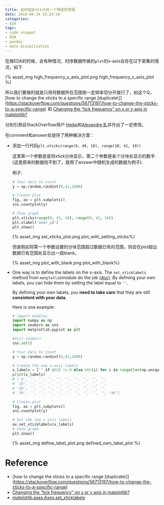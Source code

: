 ```yaml
---
title: 如何指定xtick在一个特定的范围
date: 2019-06-24 15:24:14
categories:
- EDA
tags:
- code snippet
- EDA
- pandas
- data disualization
---
```


在做EDA的时候，会有种情况，时序数据所做的`plot`的x-axis会存在过于密集的情况，如下

{% asset_img high_frequency_x_axis_plot.png high_frequency_x_axis_plot %}

所以我们要做的就是只用将数据所在范围按一定频率切分开就行了，如这个Q，[how to change the xticks to a specific range \[duplicate\\]](https://stackoverflow.com/questions/56713197/how-to-change-the-xticks-to-a-specific-range) 和 [Changing the “tick frequency” on x or y axis in matplotlib?](https://stackoverflow.com/questions/12608788/changing-the-tick-frequency-on-x-or-y-axis-in-matplotlib)



分别引用自StackOverflow用户 [Heike](https://stackoverflow.com/users/840947/heike)和[Alexandre B.](https://stackoverflow.com/users/10041823/alexandre-b)并作出了一定修改。

在comment和answer处提供了两种解决方案：

- 添加一行代码`plt.xticks(range(9, 40, 10), range(10, 41, 10))`

  这里第一个参数是是将xtick分块显示，第二个参数是各个分块处显示的数字.(这里原来的数据找不到了，就用了answer中随机生成的数据为例子).

  例子:

  ```python
  # Your data to count
  y = np.random.randint(0,41,1000)
  
  # Create plot
  fig, ax = plt.subplots()
  sns.countplot(y)
  
  # Show graph
  plt.xticks(range(0, 41, 10), range(0, 41, 10))
  plt.xlabel('user_id')
  plt.show()
  ```

  {% asset_img set_xticks_plot.png plot_with_setting_xticks%}

  但是假如将第一个参数设置的分块范围超过数据已有的范围，则会在plot超出数据已有范围处显示出一段blank。

  {% asset_img plot_with_blank.png plot_with_blank%}



- One way is to define the labels on the x-axis. The `set_xticklabels` method from `matplotlib`module do the job [(doc)](https://matplotlib.org/api/_as_gen/matplotlib.axes.Axes.set_xticklabels.html). By defining your own labels, you can hide them by setting the label equal to `''`.

  By defining your own labels, you **need to take care** that they are still **consistent with your data**.

  Here is one example:

  ```python
  # import modules
  import numpy as np
  import seaborn as sns
  import matplotlib.pyplot as plt
  
  #Init seaborn
  sns.set()
  
  # Your data to count
  y = np.random.randint(0,41,1000)
  
  # Create the new x-axis labels 
  x_labels = ['' if i%10 != 0 else str(i) for i in range(len(np.unique(y)))]
  print(x_labels)
  # ['0', '', '', '', '', '', '', '', '', '', 
  # '10', '', '', '', '', '', '', '', '', '', 
  # '20', '', '', '', '', '', '', '', '', '', 
  # '30', '', '', '', '', '', '', '', '', '', '40']
  
  # Create plot
  fig, ax = plt.subplots()
  sns.countplot(y)
  
  # Set the new x axis labels
  ax.set_xticklabels(x_labels)
  # Show graph
  plt.show()
  ```

  {% asset_img define_label_plot.png defined_own_label_plot %}

  

# Reference

- [how to change the xticks to a specific range \[duplicate\\]](https://stackoverflow.com/questions/56713197/how-to-change-the-xticks-to-a-specific-range) 
- [Changing the “tick frequency” on x or y axis in matplotlib?](https://stackoverflow.com/questions/12608788/changing-the-tick-frequency-on-x-or-y-axis-in-matplotlib)
- [matplotlib.axes.Axes.set_xticklabels](https://matplotlib.org/api/_as_gen/matplotlib.axes.Axes.set_xticklabels.html)

